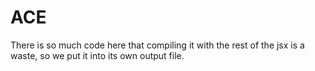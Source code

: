 ACE
===

There is so much code here that compiling it with the rest of the jsx is a waste, so we put it into its own output file.